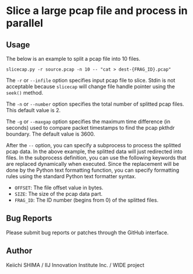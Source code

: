 # Slice a large pcap file and process in parallel

## Usage

The below is an example to split a pcap file into 10 files.

    slicecap.py -r source.pcap -n 10 -- "cat > dest-{FRAG_ID}.pcap"

The `-r` or `--infile` option specifies input pcap file to slice.
Stdin is not acceptable because `slicecap` will change file handle
pointer using the `seek()` method.

The `-n` or `--number` option specifies the total number of splitted
pcap files.  This default value is 2.

The `-g` or `--maxgap` option specifies the maximum time difference
(in seconds) used to compare packet timestamps to find the pcap pkthdr
boundary.  The default value is 3600.

After the `--` option, you can specify a subprocess to process the
splitted pcap data.  In the above example, the splitted data will just
redirected into files.  In the subprocess definition, you can use the
following keywords that are replaced dynamically when executed.  Since
the replacement will be done by the Python text formatting function,
you can specify formatting rules using the standard Python text
formatter syntax.

- `OFFSET`: The file offset value in bytes.
- `SIZE`: The size of the pcap data part.
- `FRAG_ID`: The ID number (begins from 0) of the splitted files.


## Bug Reports
Please submit bug reports or patches through the GitHub interface.

## Author
Keiichi SHIMA
/ IIJ Innovation Institute Inc.
/ WIDE project
